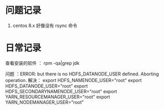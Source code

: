  # 问题记录

1. centos 8.x 好像没有 rsync 命令


# 日常记录

查看安装的软件 ： rpm -qa|grep jdk

问题 ：ERROR: but there is no HDFS_DATANODE_USER defined. Aborting operation.
解决：
export HDFS_NAMENODE_USER="root"
export HDFS_DATANODE_USER="root"
export HDFS_SECONDARYNAMENODE_USER="root"
export YARN_RESOURCEMANAGER_USER="root"
export YARN_NODEMANAGER_USER="root"